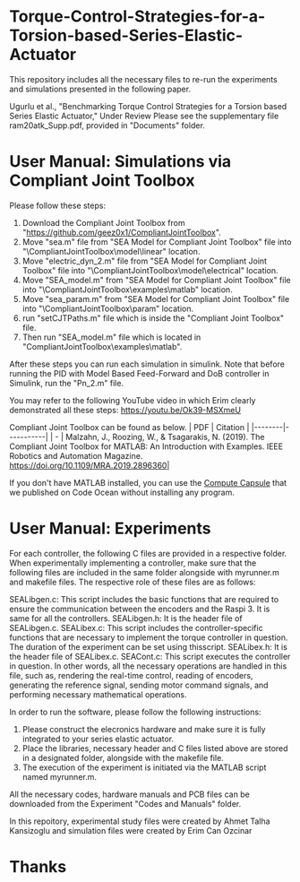 # Torque-Control-Strategies-for-a-Torsion-based-Series-Elastic-Actuator
This repository includes all the necessary files to re-run the experiments and simulations presented in the following paper. 

Ugurlu et al., "Benchmarking Torque Control Strategies for a Torsion based Series Elastic Actuator," Under Review
Please see the supplementary file ram20atk_Supp.pdf, provided in "Documents" folder. 

# User Manual: Simulations via Compliant Joint Toolbox
Please follow these steps:

1) Download the Compliant Joint Toolbox from "https://github.com/geez0x1/CompliantJointToolbox".
2) Move "sea.m" file from "SEA Model for Compliant Joint Toolbox" file into "\CompliantJointToolbox\model\linear" location.
3) Move "electric_dyn_2.m" file from "SEA Model for Compliant Joint Toolbox" file into "\CompliantJointToolbox\model\electrical" location.
4) Move "SEA_model.m" from "SEA Model for Compliant Joint Toolbox" file into "\CompliantJointToolbox\examples\matlab" location.
5) Move "sea_param.m" from "SEA Model for Compliant Joint Toolbox" file into "\CompliantJointToolbox\param" location.
6) run "setCJTPaths.m" file which is inside the "Compliant Joint Toolbox" file.
7) Then run  "SEA_model.m" file which is located in "CompliantJointToolbox\examples\matlab".

After these steps you can run each simulation in simulink. Note that before running the PID with Model Based Feed-Forward and DoB controller in Simulink, run the "Pn_2.m" file.

You may refer to the following YouTube video in which Erim clearly demonstrated all these steps:
https://youtu.be/Ok39-MSXmeU

Compliant Joint Toolbox can be found as below.
| PDF </a> |  Citation </a>  |
|--------|-----------|
| - </a> | Malzahn, J., Roozing, W., & Tsagarakis, N. (2019). The Compliant Joint Toolbox for MATLAB: An Introduction with Examples. IEEE Robotics and Automation Magazine. https://doi.org/10.1109/MRA.2019.2896360|

If you don't have MATLAB installed, you can use the [Compute Capsule](https://codeocean.com/capsule/1639815/tree/v1) that we published on Code Ocean without installing any program. 

# User Manual: Experiments
For each controller, the following C files are provided in a respective folder. When experimentally implementing a controller, make sure that the following files are included in the same folder alongside with myrunner.m and makefile files. The respective role of these files are as follows:

SEALibgen.c: This script includes the basic functions that are required to ensure the communication between the encoders and the Raspi 3. It is same for all the controllers.
SEALibgen.h: It is the header file of SEALibgen.c.
SEALibex.c: This script includes the controller-specific functions that are necessary to implement the torque controller in question. The duration of the experiment can be set using thisscript.
SEALibex.h: It is the header file of SEALibex.c.
SEACont.c: This script executes the controller in question. In other words, all the necessary operations are handled in this file, such as, rendering the real-time control, reading of encoders, generating the reference signal, sending motor command signals, and performing necessary mathematical operations.

In order to run the software, please follow the following
instructions:

1) Please construct the elecronics hardware and make sure it is fully integrated to your series elastic actuator. 
2) Place the libraries, necessary header and C files listed above are stored in a designated folder, alongside with the makefile file.
3) The execution of the experiment is initiated via the MATLAB script named myrunner.m.

All the necessary codes, hardware manuals and PCB files can be downloaded from the Experiment "Codes and Manuals" folder.

In this repoitory, experimental study files were created by Ahmet Talha Kansizoglu and simulation files were created by Erim Can Ozcinar
# Thanks 
